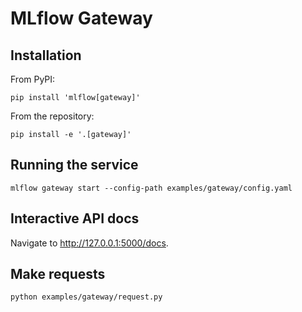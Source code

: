# MLflow Gateway

## Installation

From PyPI:

```shell
pip install 'mlflow[gateway]'
```

From the repository:

```shell
pip install -e '.[gateway]'
```

## Running the service

```shell
mlflow gateway start --config-path examples/gateway/config.yaml
```

## Interactive API docs

Navigate to http://127.0.0.1:5000/docs.

## Make requests

```sh
python examples/gateway/request.py
```
